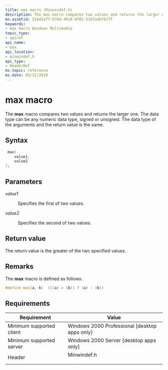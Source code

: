 ```yaml
---
title: max macro (Minwindef.h)
description: The max macro compares two values and returns the larger one. The data type can be any numeric data type, signed or unsigned. The data type of the arguments and the return value is the same.
ms.assetid: 224d2ef7-6764-49c0-9782-51bfadbfb77f
keywords:
- max macro Windows Multimedia
topic_type:
- apiref
api_name:
- max
api_location:
- minwindef.h
api_type:
- HeaderDef
ms.topic: reference
ms.date: 05/31/2018
---
```


# max macro

The **max** macro compares two values and returns the larger one. The data type can be any numeric data type, signed or unsigned. The data type of the arguments and the return value is the same.

## Syntax


```C++
 max(
    value1,
    value2
);
```



## Parameters

<dl> <dt>

*value1* 
</dt> <dd>

Specifies the first of two values.

</dd> <dt>

*value2* 
</dt> <dd>

Specifies the second of two values.

</dd> </dl>

## Return value

The return value is the greater of the two specified values.

## Remarks

The **max** macro is defined as follows:


```C++
#define max(a, b)  (((a) > (b)) ? (a) : (b)) 
```



## Requirements



| Requirement | Value |
|-------------------------------------|----------------------------------------------------------------------------------------|
| Minimum supported client<br/> | Windows 2000 Professional \[desktop apps only\]<br/>                             |
| Minimum supported server<br/> | Windows 2000 Server \[desktop apps only\]<br/>                                   |
| Header<br/>                   | <dl> <dt>Minwindef.h</dt> </dl> |



 

 





